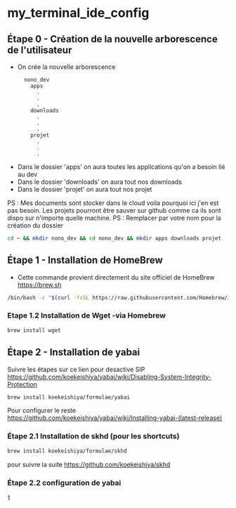# my_terminal_ide_config

## Étape 0 - Création de la nouvelle arborescence de l'utilisateur
- On crée la nouvelle arborescence
  ```
    nono_dev
      apps
        .
        .
        .
      downloads
        .
        .
        .
      projet
        .
        .
        .
  ```
- Dans le dossier 'apps' on aura toutes les applications qu'on a besoin lié au dev
- Dans le dossier 'downloads' on aura tout nos downloads
- Dans le dossier 'projet' on aura tout nos projet

PS : Mes documents sont stocker dans le cloud voila pourquoi ici j'en est pas besoin. Les projets pourront être sauver sur github comme ca ils sont dispo sur n'importe quelle machine.
PS : Remplacer par votre nom pour la création du dossier

```bash
cd ~ && mkdir nono_dev && cd nono_dev && mkdir apps downloads projet
```

## Étape 1 - Installation de HomeBrew

- Cette commande provient directement du site officiel de HomeBrew https://brew.sh
```bash
/bin/bash -c "$(curl -fsSL https://raw.githubusercontent.com/Homebrew/install/HEAD/install.sh)" && brew update && brew upgrade
```
### Etape 1.2 Installation de Wget -via Homebrew
```bash
brew install wget
```
## Étape 2 - Installation de yabai

Suivre les étapes sur ce lien pour desactive SIP
https://github.com/koekeishiya/yabai/wiki/Disabling-System-Integrity-Protection

```bash
brew install koekeishiya/formulae/yabai
```
Pour configurer le reste
https://github.com/koekeishiya/yabai/wiki/Installing-yabai-(latest-release)

### Étape 2.1 Installation de skhd (pour les shortcuts)

```bash
brew install koekeishiya/formulae/skhd
```
pour suivre la suite https://github.com/koekeishiya/skhd

### Étape 2.2 configuration de yabai

1




